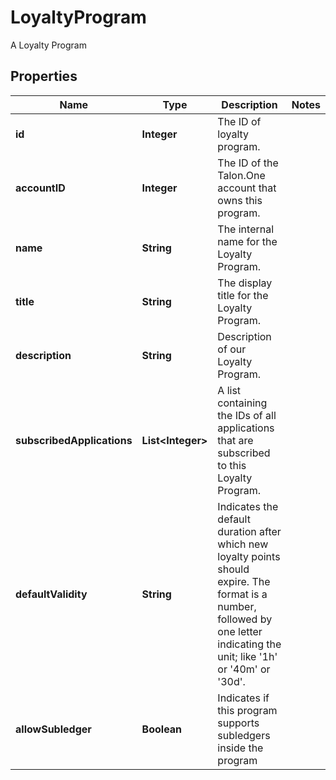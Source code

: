 

# LoyaltyProgram

A Loyalty Program
## Properties

Name | Type | Description | Notes
------------ | ------------- | ------------- | -------------
**id** | **Integer** | The ID of loyalty program. | 
**accountID** | **Integer** | The ID of the Talon.One account that owns this program. | 
**name** | **String** | The internal name for the Loyalty Program. | 
**title** | **String** | The display title for the Loyalty Program. | 
**description** | **String** | Description of our Loyalty Program. | 
**subscribedApplications** | **List&lt;Integer&gt;** | A list containing the IDs of all applications that are subscribed to this Loyalty Program. | 
**defaultValidity** | **String** | Indicates the default duration after which new loyalty points should expire. The format is a number, followed by one letter indicating the unit; like &#39;1h&#39; or &#39;40m&#39; or &#39;30d&#39;. | 
**allowSubledger** | **Boolean** | Indicates if this program supports subledgers inside the program | 



